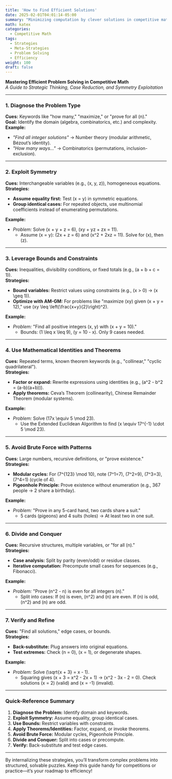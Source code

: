```yaml
---
title: 'How to Find Efficient Solutions'
date: 2025-02-01T04:01:14-05:00
summary: "Minimizing computation by clever solutions in competitive math."
math: katex
categories:
  - Competitive Math
tags:
  - Strategies
  - Meta-Strategies
  - Problem Solving
  - Efficiency
weight: 100
draft: false
---
```


**Mastering Efficient Problem Solving in Competitive Math**  
*A Guide to Strategic Thinking, Case Reduction, and Symmetry Exploitation*  

---

### **1. Diagnose the Problem Type**  
**Cues:** Keywords like "how many," "maximize," or "prove for all \(n\)."  
**Goal:** Identify the domain (algebra, combinatorics, etc.) and complexity.  
**Example:**  
- *"Find all integer solutions"* → Number theory (modular arithmetic, Bézout’s identity).  
- *"How many ways..."* → Combinatorics (permutations, inclusion-exclusion).  

---

### **2. Exploit Symmetry**  
**Cues:** Interchangeable variables (e.g., \(x, y, z\)), homogeneous equations.  
**Strategies:**  
- **Assume equality first:** Test \(x = y\) in symmetric equations.  
- **Group identical cases:** For repeated objects, use multinomial coefficients instead of enumerating permutations.  

**Example:**  
- *Problem:* Solve \(x + y + z = 6\), \(xy + yz + zx = 11\).  
  - Assume \(x = y\): \(2x + z = 6\) and \(x^2 + 2xz = 11\). Solve for \(x\), then \(z\).  

---

### **3. Leverage Bounds and Constraints**  
**Cues:** Inequalities, divisibility conditions, or fixed totals (e.g., \(a + b + c = 1\)).  
**Strategies:**  
- **Bound variables:** Restrict values using constraints (e.g., \(x > 0\) → \(x \geq 1\)).  
- **Optimize with AM-GM:** For problems like "maximize \(xy\) given \(x + y = 12\)," use \(xy \leq \left(\frac{x+y}{2}\right)^2\).  

**Example:**  
- *Problem:* "Find all positive integers \(x, y\) with \(x + y = 10\)."  
  - Bounds: \(1 \leq x \leq 9\), \(y = 10 - x\). Only 9 cases needed.  

---

### **4. Use Mathematical Identities and Theorems**  
**Cues:** Repeated terms, known theorem keywords (e.g., "collinear," "cyclic quadrilateral").  
**Strategies:**  
- **Factor or expand:** Rewrite expressions using identities (e.g., \(a^2 - b^2 = (a-b)(a+b)\)).  
- **Apply theorems:** Ceva’s Theorem (collinearity), Chinese Remainder Theorem (modular systems).  

**Example:**  
- *Problem:* Solve \(17x \equiv 5 \mod 23\).  
  - Use the Extended Euclidean Algorithm to find \(x \equiv 17^{-1} \cdot 5 \mod 23\).  

---

### **5. Avoid Brute Force with Patterns**  
**Cues:** Large numbers, recursive definitions, or "prove existence."  
**Strategies:**  
- **Modular cycles:** For \(7^{123} \mod 10\), note \(7^1=7\), \(7^2=9\), \(7^3=3\), \(7^4=1\) (cycle of 4).  
- **Pigeonhole Principle:** Prove existence without enumeration (e.g., 367 people → 2 share a birthday).  

**Example:**  
- *Problem:* "Prove in any 5-card hand, two cards share a suit."  
  - 5 cards (pigeons) and 4 suits (holes) → At least two in one suit.  

---

### **6. Divide and Conquer**  
**Cues:** Recursive structures, multiple variables, or "for all \(n\)."  
**Strategies:**  
- **Case analysis:** Split by parity (even/odd) or residue classes.  
- **Iterative computation:** Precompute small cases for sequences (e.g., Fibonacci).  

**Example:**  
- *Problem:* "Prove \(n^2 - n\) is even for all integers \(n\)."  
  - Split into cases: If \(n\) is even, \(n^2\) and \(n\) are even. If \(n\) is odd, \(n^2\) and \(n\) are odd.  

---

### **7. Verify and Refine**  
**Cues:** "Find all solutions," edge cases, or bounds.  
**Strategies:**  
- **Back-substitute:** Plug answers into original equations.  
- **Test extremes:** Check \(n = 0\), \(x = 1\), or degenerate shapes.  

**Example:**  
- *Problem:* Solve \(\sqrt{x + 3} = x - 1\).  
  - Squaring gives \(x + 3 = x^2 - 2x + 1\) → \(x^2 - 3x - 2 = 0\). Check solutions \(x = 2\) (valid) and \(x = -1\) (invalid).  

---

### **Quick-Reference Summary**  
1. **Diagnose the Problem:** Identify domain and keywords.  
2. **Exploit Symmetry:** Assume equality, group identical cases.  
3. **Use Bounds:** Restrict variables with constraints.  
4. **Apply Theorems/Identities:** Factor, expand, or invoke theorems.  
5. **Avoid Brute Force:** Modular cycles, Pigeonhole Principle.  
6. **Divide and Conquer:** Split into cases or precompute.  
7. **Verify:** Back-substitute and test edge cases.  

---

By internalizing these strategies, you’ll transform complex problems into structured, solvable puzzles. Keep this guide handy for competitions or practice—it’s your roadmap to efficiency!